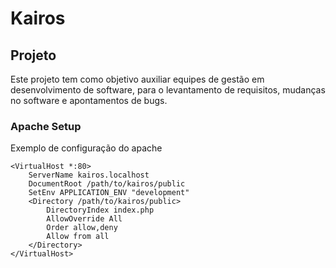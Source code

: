 Kairos
=======================

Projeto
------------
Este projeto tem como objetivo auxiliar equipes de gestão em desenvolvimento de software, para o levantamento de requisitos,
mudanças no software e apontamentos de bugs.

### Apache Setup

Exemplo de configuração do apache

    <VirtualHost *:80>
        ServerName kairos.localhost
        DocumentRoot /path/to/kairos/public
        SetEnv APPLICATION_ENV "development"
        <Directory /path/to/kairos/public>
            DirectoryIndex index.php
            AllowOverride All
            Order allow,deny
            Allow from all
        </Directory>
    </VirtualHost>
